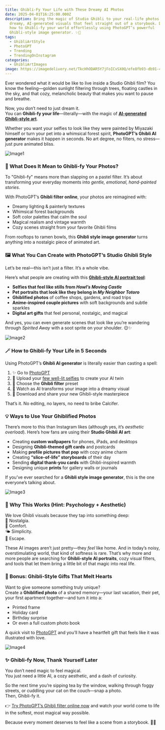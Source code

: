 ```yaml
---
title: Ghibli-Fy Your Life with These Dreamy AI Photos
date: 2025-04-01T16:25:00.000Z
description: Bring the magic of Studio Ghibli to your real-life photos with
  dreamy, AI-generated visuals that feel straight out of a storybook. Discover
  how to Ghibli-fy your world effortlessly using PhotoGPT’s powerful
  Ghibli-style image generator. ✨🍃
tags:
  - GhibliArtStyle
  - PhotoGPT
  - Trending
  - TrendingOnInstagram
categories:
  - GhibliArtImages
image: https://imagedelivery.net/TkcHhODAR5Y7jFoICvSX0Q/efe8fb93-db91-482e-01a5-e6c4b9837600/public
---
```

Ever wondered what it would be like to live inside a Studio Ghibli film? You know the feeling—golden sunlight filtering through trees, floating castles in the sky, and that cozy, melancholic beauty that makes you want to pause and breathe.

Now, you don’t need to just dream it.\
You can **Ghibli-fy your life**—literally—with the magic of **[AI-generated Ghibli-style art](https://www.photogptai.com/presets/studio_ghibli)**.

Whether you want your selfies to look like they were painted by Miyazaki himself or turn your pet into a whimsical forest spirit, **PhotoGPT’s Ghibli AI generator** makes it happen in seconds. No art degree, no filters, no stress—just pure animated bliss.

![Image1](https://imagedelivery.net/TkcHhODAR5Y7jFoICvSX0Q/20d0d4dd-2aef-4347-6480-bfcb03efdc00/public)

### 🌸 What Does It Mean to Ghibli-fy Your Photos?

To "Ghibli-fy" means more than slapping on a pastel filter. It’s about transforming your everyday moments into *gentle, emotional, hand-painted stories*.

With PhotoGPT’s **Ghibli filter online**, your photos are reimagined with:

* Dreamy lighting & painterly textures  
* Whimsical forest backgrounds  
* Soft color palettes that calm the soul  
* Magical realism and vintage warmth  
* Cozy scenes straight from your favorite Ghibli films  

From rooftops to ramen bowls, this **Ghibli style image generator** turns anything into a nostalgic piece of animated art.

### 🖼️ What You Can Create with PhotoGPT’s Studio Ghibli Style

Let’s be real—this isn’t just a filter. It’s a whole vibe.

Here’s what people are creating with this **[Ghibli-style AI portrait tool](https://www.photogptai.com/presets/studio_ghibli)**:

* **Selfies that feel like stills from *Howl’s Moving Castle***  
* **Pet portraits that look like they belong in *My Neighbor Totoro***  
* **Ghiblified photos** of coffee shops, gardens, and road trips  
* **Anime-inspired couple pictures** with soft backgrounds and subtle sparkles  
* **Digital art gifts** that feel personal, nostalgic, and magical

And yes, you can even generate scenes that look like you’re wandering through *Spirited Away* with a soot sprite on your shoulder. 😌✨

![Image2](https://imagedelivery.net/TkcHhODAR5Y7jFoICvSX0Q/01e3ba48-0274-43a8-ae4b-26f667648500/public)

### 🪄 How to Ghibli-fy Your Life in 5 Seconds

Using PhotoGPT’s **Ghibli AI generator** is literally easier than casting a spell:

1. ✨ Go to [PhotoGPT](https://www.photogptai.com/)  
2. 📸 Upload your [few well-lit selfies](https://www.photogptai.com/guides/selecting-the-ideal-input-images) to create your AI twin  
3. 🎨 Choose the **Ghibli filter** preset  
4. 🔮 Watch as AI transforms your image into a dreamy visual  
5. 💾 Download and share your new Ghibli-style masterpiece  

That’s it. No editing, no layers, no need to bribe Calcifer.

### 💡 Ways to Use Your Ghiblified Photos

There’s more to this than Instagram likes (although yes, it’s *aesthetic overload*). Here’s how fans are using their **Studio Ghibli AI art**:

* Creating **custom wallpapers** for phones, iPads, and desktops  
* Designing **Ghibli-themed gift cards** and postcards  
* Making **profile pictures that pop** with cozy anime charm  
* Creating **“slice-of-life” storyboards** of their day  
* Sending **digital thank-you cards** with Ghibli-inspired warmth  
* Designing unique **prints** for gallery walls or journals

If you’ve ever searched for a **Ghibli style image generator**, this is the one everyone’s talking about.

![Image3](https://imagedelivery.net/TkcHhODAR5Y7jFoICvSX0Q/41c1d98e-9ac3-41a2-f30a-c89c38c07700/publichttps://imagedelivery.net/TkcHhODAR5Y7jFoICvSX0Q/41c1d98e-9ac3-41a2-f30a-c89c38c07700/public)

### 🌿 Why This Works (Hint: Psychology + Aesthetic)

We love Ghibli visuals because they tap into something deep:\
💭 Nostalgia.\
🧸 Comfort.\
🌤️ Simplicity.\
💫 Escape.

These AI images aren’t just pretty—they *feel* like home. And in today’s noisy, overstimulating world, that kind of softness is rare. That’s why more and more people are searching for **Ghibli-style AI portraits**, cozy visual filters, and tools that let them bring a little bit of that magic into real life.

### 🎁 Bonus: Ghibli-Style Gifts That Melt Hearts

Want to give someone something truly unique?\
Create a **Ghiblified photo** of a shared memory—your last vacation, their pet, your first apartment together—and turn it into a:

* Printed frame  
* Holiday card  
* Birthday surprise  
* Or even a full custom photo book

A quick visit to [PhotoGPT](https://www.photogptai.com/) and you’ll have a heartfelt gift that feels like it was illustrated with love.

![Image4](https://imagedelivery.net/TkcHhODAR5Y7jFoICvSX0Q/a4f8d33d-acac-412b-e4c2-bd22f7fa2a00/public)

### ✨ Ghibli-fy Now, Thank Yourself Later

You don’t need magic to feel magical.\
You just need a little AI, a cozy aesthetic, and a dash of curiosity.

So the next time you’re sipping tea by the window, walking through foggy streets, or cuddling your cat on the couch—snap a photo.\
Then, Ghibli-fy it.

👉 [Try PhotoGPT’s Ghibli filter online now](https://www.photogptai.com/) and watch your world come to life in the softest, most magical way possible.

Because every moment deserves to feel like a scene from a storybook. 💖📖
